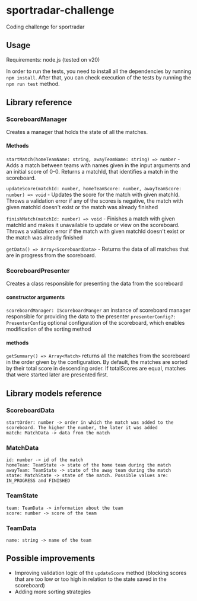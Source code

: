 # sportradar-challenge
Coding challenge for sportradar

## Usage
Requirements: node.js (tested on v20)

In order to run the tests, you need to install all the dependencies by running `npm install`. After that, you can check execution of the tests by running the `npm run test` method.

## Library reference

### ScoreboardManager
Creates a manager that holds the state of all the matches.

#### Methods
`startMatch(homeTeamName: string, awayTeamName: string) => number` - Adds a match between teams with names given in the input arguments and an initial score of 0-0. Returns a matchId, that identifies a match in the scoreboard.

`updateScore(matchId: number, homeTeamScore: number, awayTeamScore: number) => void` - Updates the score for the match with given matchId. Throws a validation error if any of the scores is negative, the match with given matchId doesn't exist or the match was already finished

`finishMatch(matchId: number) => void` - Finishes a match with given matchId and makes it unavailable to update or view on the scoreboard. Throws a validation error if the match with given matchId doesn't exist or the match was already finished

`getData() => Array<ScoreboardData>` - Returns the data of all matches that are in progress from the scoreboard.

### ScoreboardPresenter
Creates a class responsible for presenting the data from the scoreboard

#### constructor arguments
`scoreboardManager: IScoreboardManger` an instance of scoreboard manager responsible for providing the data to the presenter
`presenterConfig?: PresenterConfig` optional configuration of the scoreboard, which enables modification of the sorting method

#### methods
`getSummary() => Array<Match>` returns all the matches from the scoreboard in the order given by the configuration. By default, the matches are sorted by their total score in descending order. If totalScores are equal, matches that were started later are presented first.

## Library models reference

### ScoreboardData
```
startOrder: number -> order in which the match was added to the scoreboard. The higher the number, the later it was added
match: MatchData -> data from the match
```

### MatchData
```
id: number -> id of the match
homeTeam: TeamState -> state of the home team during the match
awayTeam: TeamState -> state of the away team during the match
state: MatchState -> state of the match. Possible values are: IN_PROGRESS and FINISHED
```

### TeamState
```
team: TeamData -> information about the team
score: number -> score of the team
```

### TeamData
```
name: string -> name of the team
```

## Possible improvements
- Improving validation logic of the `updateScore` method (blocking scores that are too low or too high in relation to the state saved in the scoreboard)
- Adding more sorting strategies